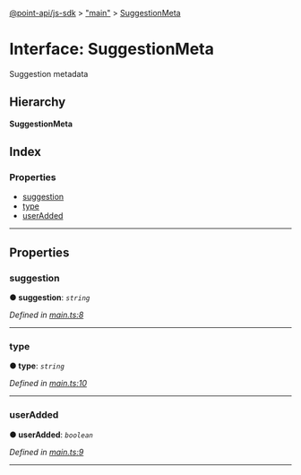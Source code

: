 [@point-api/js-sdk](../README.md) > ["main"](../modules/_main_.md) > [SuggestionMeta](../interfaces/_main_.suggestionmeta.md)

# Interface: SuggestionMeta

Suggestion metadata

## Hierarchy

**SuggestionMeta**

## Index

### Properties

* [suggestion](_main_.suggestionmeta.md#suggestion)
* [type](_main_.suggestionmeta.md#type)
* [userAdded](_main_.suggestionmeta.md#useradded)

---

## Properties

<a id="suggestion"></a>

###  suggestion

**● suggestion**: *`string`*

*Defined in [main.ts:8](https://github.com/PointMail/point-api/blob/f8bda98/src/main.ts#L8)*

___
<a id="type"></a>

###  type

**● type**: *`string`*

*Defined in [main.ts:10](https://github.com/PointMail/point-api/blob/f8bda98/src/main.ts#L10)*

___
<a id="useradded"></a>

###  userAdded

**● userAdded**: *`boolean`*

*Defined in [main.ts:9](https://github.com/PointMail/point-api/blob/f8bda98/src/main.ts#L9)*

___

